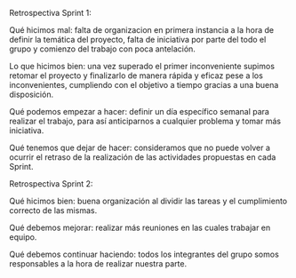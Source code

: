 Retrospectiva Sprint 1:

Qué hicimos mal: falta de organizacion en primera instancia a la hora de definir la temática del proyecto, falta de iniciativa por parte del todo el grupo y comienzo del trabajo con poca antelación.

Lo que hicimos bien: una vez superado el primer inconveniente supimos retomar el proyecto y finalizarlo de manera rápida y eficaz pese a los inconvenientes, cumpliendo con el objetivo a tiempo  gracias a una buena disposición.

Qué podemos empezar a hacer: definir un día específico semanal para realizar el trabajo, para así anticiparnos a cualquier problema y tomar más iniciativa.

Qué tenemos que dejar de hacer: consideramos que no puede volver a ocurrir el retraso de la realización de las actividades propuestas en cada Sprint.

Retrospectiva Sprint 2:
 
Qué hicimos bien: buena organización al dividir las tareas y el cumplimiento correcto de las mismas.

Qué debemos mejorar: realizar más reuniones en las cuales trabajar en equipo.
 
Qué debemos continuar haciendo: todos los integrantes del grupo somos responsables a la hora de realizar nuestra parte.
